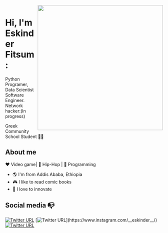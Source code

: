 <img align="right" width="400" height="400" src="https://2.bp.blogspot.com/-xIiy4p5jnSM/XCVQUtumeMI/AAAAAAAAMA0/QDMPq4JDXsgIt3pQ1VhoPpO4Vg0J4z-fACLcBGAs/s1600/Cyber%2BLink.jpg">


# Hi, I'm Eskinder Fitsum :

Python Programer, Data Scientist Software Engineer. Network hacker:(In progress)

Greek Community School Student :man_technologist:

## About me 

:heart: Video game| :black_heart: Hip-Hop | :blue_heart: Programming

- :earth_americas: I'm from Addis Ababa, Ethiopia
- :video_game: I like to read comic books
- :gem: I love to innovate


## Social media :mailbox_with_no_mail:

[![Twitter URL](https://img.shields.io/twitter/url?color=%231DA1F2&label=follow&logo=twitter&logoColor=%231DA1F2&style=flat-square&url=https%3A%2F%2Fwww.reddit.com%2Fuser%2FFatChicken277)](https://twitter.com/Radical_Romha)
[![Twitter URL](https://img.shields.io/twitter/url?color=%23fb3958&label=follow&logo=instagram&logoColor=%23fb3958&style=flat-square&url=https%3A%2F%2Fwww.instagram.com%2Falejorc_)](https://www.instagram.com/__eskinder__/)
[![Twitter URL](https://img.shields.io/twitter/url?color=orange&label=follow&logo=reddit&logoColor=orange&style=flat-square&url=https%3A%2F%2Fwww.reddit.com%2Fuser%2FFatChicken277)](https://www.reddit.com/user/ERF19)

